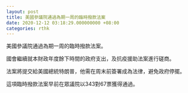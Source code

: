 ```yaml
---
layout: post
title: 美國參議院通過為期一周的臨時撥款法案
date: 2020-12-12 03:18:29.000000000 +08:00
categories: rthk
---
```


美國參議院通過為期一周的臨時撥款法案。

國會繼續就本財政年度餘下時間的政府支出，及抗疫援助法案進行磋商。

法案將提交給美國總統特朗普，他需在周末前簽署成為法律，避免政府停擺。

這項臨時撥款法案早前在眾議院以343對67票獲得通過。
